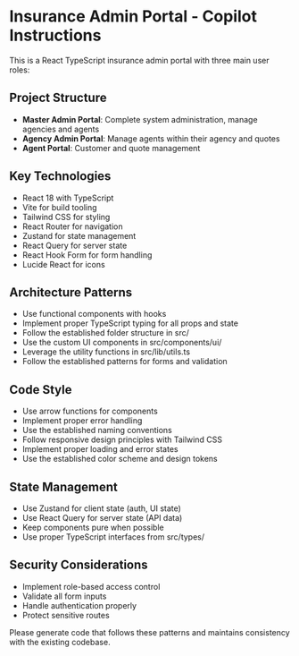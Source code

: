 <!-- Use this file to provide workspace-specific custom instructions to Copilot. For more details, visit https://code.visualstudio.com/docs/copilot/copilot-customization#_use-a-githubcopilotinstructionsmd-file -->

# Insurance Admin Portal - Copilot Instructions

This is a React TypeScript insurance admin portal with three main user roles:

## Project Structure

- **Master Admin Portal**: Complete system administration, manage agencies and agents
- **Agency Admin Portal**: Manage agents within their agency and quotes
- **Agent Portal**: Customer and quote management

## Key Technologies

- React 18 with TypeScript
- Vite for build tooling
- Tailwind CSS for styling
- React Router for navigation
- Zustand for state management
- React Query for server state
- React Hook Form for form handling
- Lucide React for icons

## Architecture Patterns

- Use functional components with hooks
- Implement proper TypeScript typing for all props and state
- Follow the established folder structure in src/
- Use the custom UI components in src/components/ui/
- Leverage the utility functions in src/lib/utils.ts
- Follow the established patterns for forms and validation

## Code Style

- Use arrow functions for components
- Implement proper error handling
- Use the established naming conventions
- Follow responsive design principles with Tailwind CSS
- Implement proper loading and error states
- Use the established color scheme and design tokens

## State Management

- Use Zustand for client state (auth, UI state)
- Use React Query for server state (API data)
- Keep components pure when possible
- Use proper TypeScript interfaces from src/types/

## Security Considerations

- Implement role-based access control
- Validate all form inputs
- Handle authentication properly
- Protect sensitive routes

Please generate code that follows these patterns and maintains consistency with the existing codebase.
